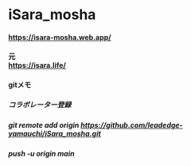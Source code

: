 # iSara_mosha
#### https://isara-mosha.web.app/

#### 元<br>https://isara.life/

#### gitメモ
##### コラボレーター登録<br>
##### git remote add origin https://github.com/leadedge-yamauchi/iSara_mosha.git
##### push -u origin main  
